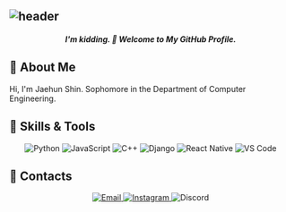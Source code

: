 
![header](https://capsule-render.vercel.app/api?type=waving&color=gradient&height=200&section=header&text="Stop%20reading%20this%20and%20go%20study%20your%20tech%20stack."&fontSize=25&animation=fadeIn)
---
<h5 align="center"> I'm kidding. 👋 Welcome to My GitHub Profile.</h5>

## 📝 About Me 
<p>Hi, I'm Jaehun Shin. Sophomore in the Department of Computer Engineering.

## 🔧 Skills & Tools 
<div align="center"> 
<img src="https://img.shields.io/badge/Python-3776AB?style=for-the-badge&logo=python&logoColor=white" alt="Python"> 
<img src="https://img.shields.io/badge/JavaScript-F7DF1E?style=for-the-badge&logo=javascript&logoColor=black" alt="JavaScript"> 
<img src="https://img.shields.io/badge/C++-00599C?style=for-the-badge&logo=cplusplus&logoColor=white" alt="C++"> 
<img src="https://img.shields.io/badge/Django-092E20?style=for-the-badge&logo=django&logoColor=white" alt="Django"> 
<img src="https://img.shields.io/badge/React_Native-20232A?style=for-the-badge&logo=react&logoColor=61DAFB" alt="React Native">
 <img src="https://img.shields.io/badge/VS_Code-007ACC?style=for-the-badge&logo=visualstudiocode&logoColor=white" alt="VS Code">
  </div>



## 💬 Contacts
<div align="center"> 
<a href="email.txt"> <img src="https://img.shields.io/badge/Email-D14836?style=for-the-badge&logo=gmail&logoColor=white" alt="Email"> </a>
  <a href="https://instagram.com/jaehunshin_"> <img src="https://img.shields.io/badge/Instagram-E4405F?style=for-the-badge&logo=instagram&logoColor=white" alt="Instagram"> </a>
  <img src="https://img.shields.io/badge/Discord-5865F2?style=for-the-badge&logo=discord&logoColor=white" alt="Discord">
